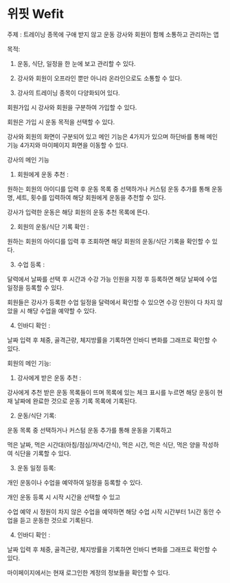 # 위핏 Wefit

주제 : 트레이닝 종목에 구애 받지 않고 운동 강사와 회원이 함께 소통하고 관리하는 앱

목적:

1. 운동, 식단, 일정을 한 눈에 보고 관리할 수 있다.

2. 강사와 회원이 오프라인 뿐만 아니라 온라인으로도 소통할 수 있다.

3. 강사의 트레이닝 종목이 다양화되어 있다.

회원가입 시 강사와 회원을 구분하여 가입할 수 있다.

회원은 가입 시 운동 목적을 선택할 수 있다.

강사와 회원의 화면이 구분되어 있고 메인 기능은 4가지가 있으며 하단바를 통해 메인 기능 4가지와 마이페이지 화면을 이동할 수 있다.

강사의 메인 기능

1. 회원에게 운동 추천 : 

원하는 회원의 아이디를 입력 후 운동 목록 중 선택하거나 커스텀 운동 추가를 통해 운동명, 세트, 횟수를 입력하여 해당 회원에게 운동을 추천할 수 있다.

강사가 입력한 운동은 해당 회원의 운동 추천 목록에 뜬다.

2. 회원의 운동/식단 기록 확인 : 

원하는 회원의 아이디를 입력 후 조회하면 해당 회원의 운동/식단 기록을 확인할 수 있다.

3. 수업 등록 : 

달력에서 날짜를 선택 후 시간과 수강 가능 인원을 지정 후 등록하면 해당 날짜에 수업 일정을 등록할 수 있다.

회원들은 강사가 등록한 수업 일정을 달력에서 확인할 수 있으면 수강 인원이 다 차지 않았을 시 해당 수업을 예약할 수 있다.

4. 인바디 확인 :

날짜 입력 후 체중, 골격근량, 체지방률을 기록하면 인바디 변화를 그래프로 확인할 수 있다.


회원의 메인 기능:

1. 강사에게 받은 운동 추천 :

강사에게 추천 받은 운동 목록들이 뜨며 목록에 있는 체크 표시를 누르면 해당 운동이 현재 날짜에 완료한 것으로 운동 기록 목록에 기록된다.

2. 운동/식단 기록:

운동 목록 중 선택하거나 커스텀 운동 추가를 통해 운동을 기록하고 

먹은 날짜, 먹은 시간대(아침/점심/저녁/간식), 먹은 시간, 먹은 식단, 먹은 양을 작성하여 식단을 기록할 수 있다.

3. 운동 일정 등록:

개인 운동이나 수업을 예약하여 일정을 등록할 수 있다.

개인 운동 등록 시 시작 시간을 선택할 수 있고

수업 예약 시 정원이 차지 않은 수업을 예약하면 해당 수업 시작 시간부터 1시간 동안 수업을 듣고 운동한 것으로 기록된다.

4. 인바디 확인 :

날짜 입력 후 체중, 골격근량, 체지방률을 기록하면 인바디 변화를 그래프로 확인할 수 있다.

마이페이지에서는 현재 로그인한 계정의 정보들을 확인할 수 있다.

